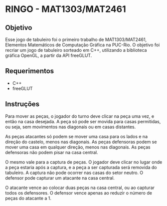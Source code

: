 # RINGO - MAT1303/MAT2461

## Objetivo
Esse jogo de tabuleiro foi o primeiro trabalho de MAT1303/MAT2461, Elementos Matemáticos de Computação Gráfica na PUC-Rio.
O objetivo foi recriar um jogo de tabuleiro sorteado em C++, utilizando a biblioteca gráfica OpenGL, a partir da API freeGLUT.

## Requerimentos
- C++
- freeGLUT

## Instruções
Para mover as peças, o jogador do turno deve clicar na peça uma vez, e então na casa desejada.
A peça só pode ser movida para casas permitidas, ou seja, sem movimentos nas diagonais ou em casas distantes.

As peças atacantes só podem se mover uma casa para os lados e na direção do castelo, menos nas diagonais.
As peças defensoras podem se mover uma casa em qualquer direção, menos nas diagonais.
As peças defensoras não podem pisar na casa central.

O mesmo vale para a captura de peças. O jogador deve clicar no lugar onde a peça estaria após a captura, e a peça a ser capturada será removida do tabuleiro.
A captura não pode ocorrer nas casas do setor neutro.
O defensor pode capturar um atacante na casa central.

O atacante vence ao colocar duas peças na casa central, ou ao capturar todos os defensores.
O defensor vence apenas ao reduzir o número de peças do atacante a 1.
